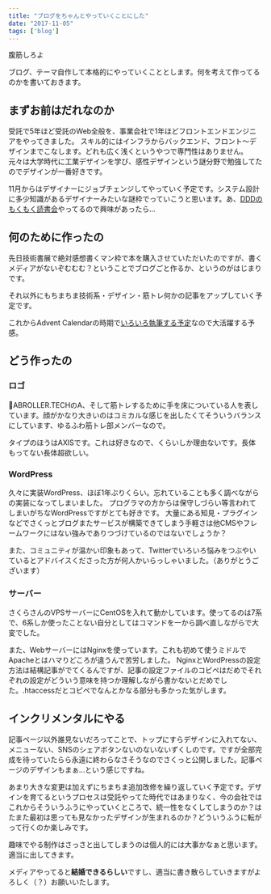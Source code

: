 ```yaml
---
title: "ブログをちゃんとやっていくことにした"
date: "2017-11-05"
tags: ['blog']
---
```


腹筋しろよ

ブログ、テーマ自作して本格的にやっていくこととします。何を考えて作ってるのかを書いておきます。

## まずお前はだれなのか

受託で5年ほど受託のWeb全般を、事業会社で1年ほどフロントエンドエンジニアをやってきました。 スキル的にはインフラからバックエンド、フロント〜デザインまでこなします。どれも広く浅くというやつで専門性はありません。 元々は大学時代に工業デザインを学び、感性デザインという謎分野で勉強してたのでデザインが一番好きです。

11月からはデザイナーにジョブチェンジしてやっていく予定です。システム設計に多少知識があるデザイナーみたいな謎枠でっていこうと思います。あ、[DDDのもくもく読書会](https://teamspirit.connpass.com/)やってるので興味があったら...

## 何のために作ったの

先日技術書展で絶対感想書くマン枠で本を購入させていただいたのですが、書くメディアがないぞむむむ？ということでブログごと作るか、というのがはじまりです。

それ以外にもちまちま技術系・デザイン・筋トレ何かの記事をアップしていく予定です。

これからAdvent Calendarの時期で[いろいろ執筆する予定](https://adventar.org/users/10422)なので大活躍する予感。

## どう作ったの

### ロゴ

ABROLLER.TECHのA、そして筋トレするために手を床についている人を表しています。顔がかなり大きいのはコミカルな感じを出したくてそういうバランスにしています、ゆるふわ筋トレ部メンバーなので。

タイプのほうはAXISです。これは好きなので、くらいしか理由ないです。長体もってない長体超欲しい。

### WordPress

久々に実装WordPress、ほぼ1年ぶりくらい。忘れていることも多く調べながらの実装になってしまいました。 プログラマの方からは保守しづらい等言われてしまいがちなWordPressですがとても好きです。 大量にある知見・プラグインなどでさくっとブログまたサービスが構築できてしまう手軽さは他CMSやフレームワークにはない強みでありつづけているのではないでしょうか？

また、コミュニティが温かい印象もあって、Twitterでいろいろ悩みをつぶやいているとアドバイスくださった方が何人かいらっしゃいました。（ありがとうございます）

### サーバー

さくらさんのVPSサーバーにCentOSを入れて動かしています。使ってるのは7系で、6系しか使ったことない自分としてはコマンドを一から調べ直しながらで大変でした。

また、WebサーバーにはNginxを使っています。これも初めて使うミドルでApacheとはハマりどころが違うんで苦労しました。 NginxとWordPressの設定方法は結構記事がでてくるんですが、記事の設定ファイルのコピペはだめでそれぞれの設定がどういう意味を持つか理解しながら書かないとだめでした。.htaccessだとコピペでなんとかなる部分も多かった気がします。

## インクリメンタルにやる

記事ページ以外誰見ないだろってことで、トップにすらデザインに入れてない、メニューない、SNSのシェアボタンないのないないずくしのです。ですが全部完成を待っていたらら永遠に終わらなさそうなのでさくっと公開しました。記事ページのデザインもまぁ...という感じですね。

あまり大きな変更は加えずにちまちま追加改修を繰り返していく予定です。デザインを育てるというプロセスは受託やってた時代ではあまりなく、今の会社ではこれからそういうふうにやっていくところで、統一性をなくしてしまうのか？はたまた最初は思っても見なかったデザインが生まれるのか？どういうふうに転がって行くのか楽しみです。

趣味でやる制作はさっさと出してしまうのは個人的には大事かなぁと思います。適当に出してきます。

メディアやってると**結婚できるらしい**ですし、適当に書き散らしていきますがよろしく（？）お願いいたします。
